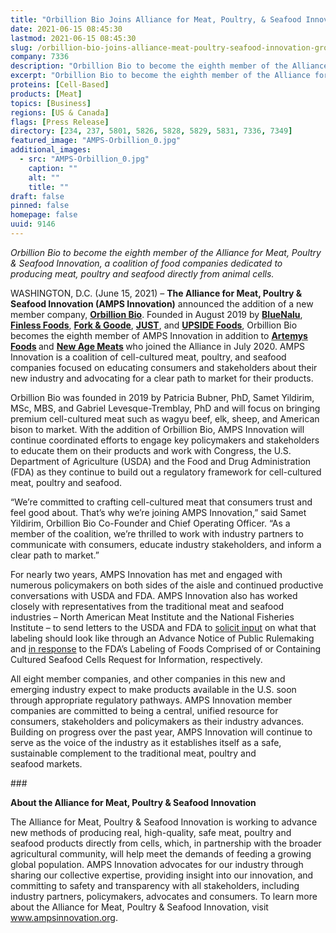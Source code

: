 ```yaml
---
title: "Orbillion Bio Joins Alliance for Meat, Poultry, & Seafood Innovation, Group Grows to Eight Members"
date: 2021-06-15 08:45:30
lastmod: 2021-06-15 08:45:30
slug: /orbillion-bio-joins-alliance-meat-poultry-seafood-innovation-group-grows-eight-members
company: 7336
description: "Orbillion Bio to become the eighth member of the Alliance for Meat, Poultry & Seafood Innovation, a coalition of food companies dedicated to producing meat, poultry and seafood directly from animal cells."
excerpt: "Orbillion Bio to become the eighth member of the Alliance for Meat, Poultry & Seafood Innovation, a coalition of food companies dedicated to producing meat, poultry and seafood directly from animal cells."
proteins: [Cell-Based]
products: [Meat]
topics: [Business]
regions: [US & Canada]
flags: [Press Release]
directory: [234, 237, 5801, 5826, 5828, 5829, 5831, 7336, 7349]
featured_image: "AMPS-Orbillion_0.jpg"
additional_images:
  - src: "AMPS-Orbillion_0.jpg"
    caption: ""
    alt: ""
    title: ""
draft: false
pinned: false
homepage: false
uuid: 9146
---
```

<p class="text-align-center"><em>Orbillion Bio to become the eighth member of the Alliance for Meat, Poultry <span class="amp">&</span> Seafood Innovation, a coalition of food companies dedicated to producing meat, poultry and seafood directly from animal cells.</em></p>

<p>WASHINGTON, D.C. (June 15, 2021) – <strong>The Alliance for Meat, Poultry <span class="amp">&</span> Seafood Innovation (AMPS Innovation)</strong> announced the addition of a new member company, <a href="https://www.orbillion.com/"><strong>Orbillion Bio</strong></a>. Founded in August 2019 by <a href="https://www.bluenalu.com/"><strong>BlueNalu</strong></a>, <a href="https://finlessfoods.com/"><strong>Finless Foods</strong></a>, <a href="https://www.forkandgoode.com/"><strong>Fork <span class="amp">&</span> Goode</strong></a>, <a href="https://www.ju.st/en-us"><strong>JUST</strong></a>, and <a href="https://www.upsidefoods.com/"><strong>UPSIDE Foods</strong></a>, Orbillion Bio becomes the eighth member of AMPS Innovation in addition to <strong><a href="https://artemysfoods.com/">Artemys Foods</a> </strong>and <strong><a href="https://www.newagemeats.com/">New Age Meats</a> </strong>who joined the Alliance in July 2020. AMPS Innovation is a coalition of cell-cultured meat, poultry, and seafood companies focused on educating consumers and stakeholders about their new industry and advocating for a clear path to market for their products.</p>

<p>Orbillion Bio was founded in 2019 by Patricia Bubner, PhD, Samet Yildirim, MSc, MBS, and Gabriel Levesque-Tremblay, PhD and will focus on bringing premium cell-cultured meat such as wagyu beef, elk, sheep, and American bison to market. With the addition of Orbillion Bio, AMPS Innovation will continue coordinated efforts to engage key policymakers and stakeholders to educate them on their products and work with Congress, the U.S. Department of Agriculture (USDA) and the Food and Drug Administration (FDA) as they continue to build out a regulatory framework for cell-cultured meat, poultry and seafood.</p>

<p>“We’re committed to crafting cell-cultured meat that consumers trust and feel good about. That’s why we’re joining AMPS Innovation,” said Samet Yildirim, Orbillion Bio Co-Founder and Chief Operating Officer. “As a member of the coalition, we’re thrilled to work with industry partners to communicate with consumers, educate industry stakeholders, and inform a clear path to market.”</p>

<p>For nearly two years, AMPS Innovation has met and engaged with numerous policymakers on both sides of the aisle and continued productive conversations with USDA and FDA. AMPS Innovation also has worked closely with representatives from the traditional meat and seafood industries – North American Meat Institute and the National Fisheries Institute – to send letters to the USDA and FDA to <a href="https://ampsinnovation.org/amps-innovation-and-nami-letter-to-fsis/">solicit input</a> on what that labeling should look like through an Advance Notice of Public Rulemaking and <a href="https://ampsinnovation.org/nfi-ampsinnovation-fda-comments-030821/">in response</a> to the FDA’s Labeling of Foods Comprised of or Containing Cultured Seafood Cells Request for Information, respectively.</p>

<p>All eight member companies, and other companies in this new and emerging industry expect to make products available in the U.S. soon through appropriate regulatory pathways. AMPS Innovation member companies are committed to being a central, unified resource for consumers, stakeholders and policymakers as their industry advances. Building on progress over the past year, AMPS Innovation will continue to serve as the voice of the industry as it establishes itself as a safe, sustainable complement to the traditional meat, poultry and seafood markets.</p>

<p class="text-align-center">###</p>

<p><strong>About the Alliance for Meat, Poultry <span class="amp">&</span> Seafood Innovation</strong></p>

<p>The Alliance for Meat, Poultry <span class="amp">&</span> Seafood Innovation is working to advance new methods of producing real, high-quality, safe meat, poultry and seafood products directly from cells, which, in partnership with the broader agricultural community, will help meet the demands of feeding a growing global population. AMPS Innovation advocates for our industry through sharing our collective expertise, providing insight into our innovation, and committing to safety and transparency with all stakeholders, including industry partners, policymakers, advocates and consumers. To learn more about the Alliance for Meat, Poultry <span class="amp">&</span> Seafood Innovation, visit <a href="http://www.ampsinnovation.org">www.ampsinnovation.org</a>.</p>
